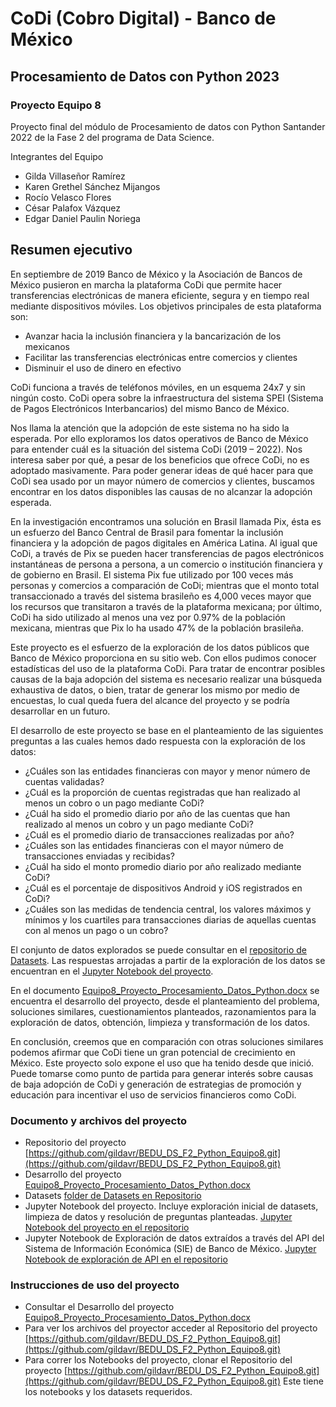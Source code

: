 # CoDi (Cobro Digital) - Banco de México
## Procesamiento de Datos con Python 2023

### Proyecto Equipo 8
Proyecto final del módulo de Procesamiento de datos con Python Santander 2022 de la Fase 2 del programa de Data Science.



Integrantes del Equipo
- Gilda Villaseñor Ramírez
- Karen Grethel Sánchez Mijangos
- Rocío Velasco Flores
- César Palafox Vázquez
- Edgar Daniel Paulin Noriega

## Resumen ejecutivo

En septiembre de 2019 Banco de México y la Asociación de Bancos de México pusieron en marcha la plataforma CoDi que permite hacer transferencias electrónicas de manera eficiente, segura y en tiempo real mediante dispositivos móviles. Los objetivos principales de esta plataforma son:

- Avanzar hacia la inclusión financiera y la bancarización de los mexicanos
- Facilitar las transferencias electrónicas entre comercios y clientes 
- Disminuir el uso de dinero en efectivo

CoDi funciona a través de teléfonos móviles, en un esquema 24x7 y sin ningún costo. CoDi opera sobre la infraestructura del sistema SPEI (Sistema de Pagos Electrónicos Interbancarios) del mismo Banco de México.

Nos llama la atención que la adopción de este sistema no ha sido la esperada. Por ello exploramos los datos operativos de Banco de México para entender cuál es la situación del sistema CoDi (2019 – 2022). Nos interesa saber por qué, a pesar de los beneficios que ofrece CoDi, no es adoptado masivamente. Para poder generar ideas de qué hacer para que CoDi sea usado por un mayor número de comercios y clientes,  buscamos encontrar en los datos disponibles las causas de no alcanzar la adopción esperada.

En la investigación encontramos una solución en Brasil llamada Pix, ésta es un esfuerzo del Banco Central de Brasil para fomentar la inclusión financiera y la adopción de pagos digitales en América Latina. Al igual que CoDi, a través de Pix se pueden hacer transferencias de pagos electrónicos instantáneas de persona a persona, a un comercio o institución financiera y de gobierno en Brasil. El sistema Pix fue utilizado por 100 veces más personas y comercios a comparación de CoDi; mientras que el monto total transaccionado a través del sistema brasileño es 4,000 veces mayor que los recursos que transitaron a través de la plataforma mexicana; por último, CoDi ha sido utilizado al menos una vez por 0.97% de la población mexicana, mientras que Pix lo ha usado 47% de la población brasileña.
 
Este proyecto es el esfuerzo de la exploración de los datos públicos que Banco de México proporciona en su sitio web. Con ellos pudimos conocer estadísticas del uso de la plataforma CoDi. Para tratar de encontrar posibles causas de la baja adopción del sistema es necesario realizar una búsqueda exhaustiva de datos, o bien, tratar de generar los mismo por medio de encuestas, lo cual queda fuera del alcance del proyecto y se podría desarrollar en un futuro.

El desarrollo de este proyecto se base en el planteamiento de las siguientes preguntas a las cuales hemos dado respuesta con la exploración de los datos:
- ¿Cuáles son las entidades financieras con mayor y menor número de cuentas validadas?
- ¿Cuál es la proporción de cuentas registradas que han realizado al menos un cobro o un pago mediante CoDi?
- ¿Cuál ha sido el promedio diario por año de las cuentas que han realizado al menos un cobro  y un pago mediante CoDi?
- ¿Cuál es el promedio diario de transacciones realizadas por año?
- ¿Cuáles son las entidades financieras con el mayor número de transacciones enviadas y recibidas?  
- ¿Cuál ha sido el monto promedio diario por año realizado mediante CoDi? 
- ¿Cuál es el porcentaje de dispositivos Android y iOS registrados en CoDi? 
- ¿Cuáles son las medidas de tendencia central, los valores máximos y mínimos y los cuartiles para transacciones diarias de aquellas cuentas con al menos un pago o un cobro?


El conjunto de datos explorados se puede consultar en el [repositorio de Datasets](https://github.com/gildavr/BEDU_DS_F2_Python_Equipo8/tree/main/Datasets). Las respuestas arrojadas a partir de la exploración de los datos se encuentran en el [Jupyter Notebook del proyecto](https://github.com/gildavr/BEDU_DS_F2_Python_Equipo8/blob/main/Limpieza_de_datos.ipynb).

En el documento [Equipo8_Proyecto_Procesamiento_Datos_Python.docx](https://docs.google.com/document/d/1PoAE28sfDpxFI65ElKtBh4O_AW-XXmqS/edit?usp=share_link&ouid=114296856759997128418&rtpof=true&sd=true) se encuentra el desarrollo del proyecto, desde el planteamiento del problema, soluciones similares, cuestionamientos planteados, razonamientos para la exploración de datos, obtención, limpieza y transformación de los datos.

En conclusión, creemos que en comparación con otras soluciones similares podemos afirmar que CoDi tiene un gran potencial de crecimiento en México. Este proyecto solo expone el uso que ha tenido desde que inició. Puede tomarse como punto de partida para generar interés sobre causas de baja adopción de CoDi y generación de estrategias de promoción y educación para incentivar el uso de servicios financieros como CoDi. 


### Documento y archivos del proyecto
- Repositorio del proyecto [https://github.com/gildavr/BEDU_DS_F2_Python_Equipo8.git](https://github.com/gildavr/BEDU_DS_F2_Python_Equipo8.git)
- Desarrollo del proyecto [Equipo8_Proyecto_Procesamiento_Datos_Python.docx](https://docs.google.com/document/d/1PoAE28sfDpxFI65ElKtBh4O_AW-XXmqS/edit?usp=share_link&ouid=114296856759997128418&rtpof=true&sd=true)
- Datasets [folder de Datasets en Repositorio](https://github.com/gildavr/BEDU_DS_F2_Python_Equipo8/tree/main/Datasets)
- Jupyter Notebook del proyecto. Incluye exploración inicial de datasets, limpieza de datos y resolución de preguntas planteadas. [Jupyter Notebook del proyecto en el repositorio](https://github.com/gildavr/BEDU_DS_F2_Python_Equipo8/blob/main/Equipo8_Proyecto_Procesamiento_Datos_Python.ipynb)
- Jupyter Notebook de Exploración de datos extraídos a través del API del Sistema de Información Económica (SIE) de Banco de México. [Jupyter Notebook de exploración de API en el repositorio](https://github.com/gildavr/BEDU_DS_F2_Python_Equipo8/blob/main/APIBanxico.ipynb)

### Instrucciones de uso del proyecto
- Consultar el Desarrollo del proyecto [Equipo8_Proyecto_Procesamiento_Datos_Python.docx](https://docs.google.com/document/d/1PoAE28sfDpxFI65ElKtBh4O_AW-XXmqS/edit?usp=share_link&ouid=114296856759997128418&rtpof=true&sd=true)
- Para ver los archivos del proyector acceder al Repositorio del proyecto [https://github.com/gildavr/BEDU_DS_F2_Python_Equipo8.git](https://github.com/gildavr/BEDU_DS_F2_Python_Equipo8.git)
- Para correr los Notebooks del proyecto, clonar el Repositorio del proyecto [https://github.com/gildavr/BEDU_DS_F2_Python_Equipo8.git](https://github.com/gildavr/BEDU_DS_F2_Python_Equipo8.git) Este tiene los notebooks y los datasets requeridos. 

